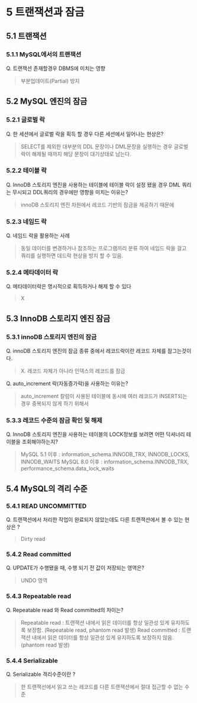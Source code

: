 # 5 트랜잭션과 잠금

## 5.1 트랜잭션

### 5.1.1 MySQL에서의 트랜잭션
Q. 트랜잭션 존재할경우 DBMS에 미치는 영향
> 부분업데이트(Partial) 방지

## 5.2 MySQL 엔진의 잠금

### 5.2.1 글로벌 락
Q. 한 세션에서 글로벌 락을 획득 할 경우 다른 세션에서 일어나는 현상은?
> SELECT를 제외한 대부분의 DDL 문장이나 DML문장을 실행하는 경우 글로벌 락이 해제될 때까지 해당 문장이 대기상태로 남는다.

### 5.2.2 테이블 락
Q. InnoDB 스토리지 엔진을 사용하는 테이블에 테이블 락이 설정 됐을 경우 DML 쿼리는 무시되고 DDL쿼리의 경우에만 영향을 미치는 이유는? 
> innoDB  스토리지 엔진 차원에서 레코드 기반의 잠금을 제공하기 때문에

### 5.2.3 네임드 락
Q. 네임드 락을 활용하는 사례
> 동일 데이터를 변경하거나 참조하는 프로그램끼리 분류 하여 네임드 락을 걸고 쿼리를 실행하면 데드락 현상을 방지 할 수 있음.

### 5.2.4 메타데이터 락
Q. 메타데이터락은 명시적으로 획득하거나 해제 할 수 있다
> X

## 5.3 InnoDB 스토리지 엔진 잠금

### 5.3.1 innoDB 스토리지 엔진의 잠금
Q. innoDB 스토리지 엔진의 잠금 종류 중에서 레코드락이란 레코드 자체를 잠그는것이다. 
> X. 레코드 자체가 아니라 인덱스의 레코드를 잠금

Q. auto_increment 락(자동증가락)을 사용하는 이유는?
> auto_increment 칼럼이 사용된 테이블에 동시에 여러 레코드가 INSERT되는 경우 중복되지 않게 하기 위해서

### 5.3.3 레코드 수준의 잠금 확인 및 해제
Q. InnoDB 스토리지 엔진을 사용하는 테이블의 LOCK정보를 보려면 어떤 딕셔너리 테이블을 조회해야하는지?
> MySQL 5.1 이후 : information_schema.INNODB_TRX, INNODB_LOCKS, INNODB_WAITS
> MySQL 8.0 이후 : information_schema.INNODB_TRX, performance_schema.data_lock_waits

## 5.4 MySQL의 격리 수준

### 5.4.1 READ UNCOMMITTED
Q. 트랜잭션에서 처리한 작업이 완료되지 않았는데도 다른 트랜잭션에서 볼 수 있는 현상은 ?
> Dirty read

### 5.4.2 Read committed
Q. UPDATE가 수행됐을 때, 수행 되기 전 값이 저장되는 영역은?
> UNDO 영역

### 5.4.3 Repeatable read
Q. Repeatable read 와 Read committed의 차이는?
>  Repeatable read : 트랜잭션 내에서 읽은 데이터를 항상 일관성 있게 유지하도록 보장함. (Repeatable read, phantom read 발생)
>  Read committed : 트랜잭션 내에서 읽은 데이터를 항상 일관성 있게 유지하도록 보장하지 않음. (phantom read 발생)

### 5.4.4 Serializable
Q. Serializable 격리수준이란 ?
> 한 트랜잭선에서 읽고 쓰는 레코드를 다른 트랜잭션에서 절대 접근할 수 없는 수준

